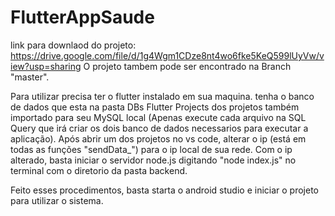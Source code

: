 # FlutterAppSaude

link para downlaod do projeto:
https://drive.google.com/file/d/1g4Wgm1CDze8nt4wo6fke5KeQ599lUyVw/view?usp=sharing
O projeto tambem pode ser encontrado na Branch "master".

Para utilizar precisa ter o flutter instalado em sua maquina.
tenha o banco de dados que esta na pasta DBs Flutter Projects dos projetos também importado para seu MySQL local (Apenas execute cada arquivo na SQL Query que irá criar os dois banco de dados necessarios para executar a aplicação).
Após abrir um dos projetos no vs code, alterar o ip (está em todas as funções "sendData_") para o ip local de sua rede.
Com o ip alterado, basta iniciar o servidor node.js digitando "node index.js" no terminal com o diretorio da pasta backend.

Feito esses procedimentos, basta starta o android studio e iniciar o projeto para utilizar o sistema.
